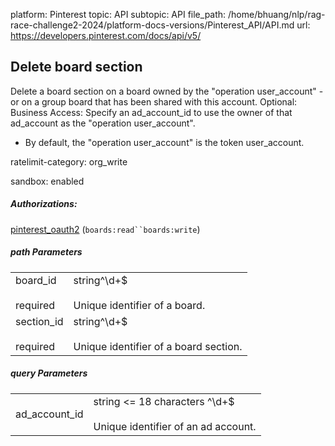 platform: Pinterest
topic: API
subtopic: API
file_path: /home/bhuang/nlp/rag-race-challenge2-2024/platform-docs-versions/Pinterest_API/API.md
url: https://developers.pinterest.com/docs/api/v5/

## [](#operation/board_sections/delete)Delete board section

Delete a board section on a board owned by the "operation user\_account" - or on a group board that has been shared with this account. Optional: Business Access: Specify an ad\_account\_id to use the owner of that ad\_account as the "operation user\_account".

* By default, the "operation user\_account" is the token user\_account.

ratelimit-category: org\_write

sandbox: enabled

##### Authorizations:

[pinterest\_oauth2](#section/Authentication/pinterest_oauth2) (`boards:read``boards:write`)

##### path Parameters

|     |     |
| --- | --- |
| board\_id<br><br>required | string^\\d+$<br><br>Unique identifier of a board. |
| section\_id<br><br>required | string^\\d+$<br><br>Unique identifier of a board section. |

##### query Parameters

|     |     |
| --- | --- |
| ad\_account\_id | string <= 18 characters ^\\d+$<br><br>Unique identifier of an ad account. |